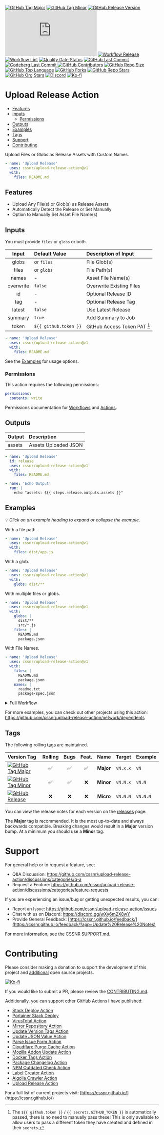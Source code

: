 [![GitHub Tag Major](https://img.shields.io/github/v/tag/cssnr/upload-release-action?sort=semver&filter=!v*.*&logo=git&logoColor=white&labelColor=585858&label=%20)](https://github.com/cssnr/upload-release-action/tags)
[![GitHub Tag Minor](https://img.shields.io/github/v/tag/cssnr/upload-release-action?sort=semver&filter=!v*.*.*&logo=git&logoColor=white&labelColor=585858&label=%20)](https://github.com/cssnr/upload-release-action/tags)
[![GitHub Release Version](https://img.shields.io/github/v/release/cssnr/upload-release-action?logo=git&logoColor=white&labelColor=585858&label=%20)](https://github.com/cssnr/upload-release-action/releases/latest)
[![GitHub Dist Size](https://img.shields.io/github/size/cssnr/upload-release-action/dist%2Findex.js?logo=bookstack&logoColor=white&label=dist%20size)](https://github.com/cssnr/upload-release-action/blob/master/src)
[![Workflow Release](https://img.shields.io/github/actions/workflow/status/cssnr/upload-release-action/release.yaml?logo=cachet&label=release)](https://github.com/cssnr/upload-release-action/actions/workflows/release.yaml)
[![Workflow Lint](https://img.shields.io/github/actions/workflow/status/cssnr/upload-release-action/lint.yaml?logo=cachet&label=lint)](https://github.com/cssnr/upload-release-action/actions/workflows/lint.yaml)
[![Quality Gate Status](https://sonarcloud.io/api/project_badges/measure?project=cssnr_upload-release-action&metric=alert_status)](https://sonarcloud.io/summary/new_code?id=cssnr_upload-release-action)
[![GitHub Last Commit](https://img.shields.io/github/last-commit/cssnr/upload-release-action?logo=github&label=updated)](https://github.com/cssnr/upload-release-action/pulse)
[![Codeberg Last Commit](https://img.shields.io/gitea/last-commit/cssnr/upload-release-action/master?gitea_url=https%3A%2F%2Fcodeberg.org%2F&logo=codeberg&logoColor=white&label=updated)](https://codeberg.org/cssnr/upload-release-action)
[![GitHub Contributors](https://img.shields.io/github/contributors/cssnr/upload-release-action?logo=github)](https://github.com/cssnr/upload-release-action/graphs/contributors)
[![GitHub Repo Size](https://img.shields.io/github/repo-size/cssnr/upload-release-action?logo=bookstack&logoColor=white&label=repo%20size)](https://github.com/cssnr/upload-release-action?tab=readme-ov-file#readme)
[![GitHub Top Language](https://img.shields.io/github/languages/top/cssnr/upload-release-action?logo=htmx)](https://github.com/cssnr/upload-release-action)
[![GitHub Forks](https://img.shields.io/github/forks/cssnr/upload-release-action?style=flat&logo=github)](https://github.com/cssnr/upload-release-action/forks)
[![GitHub Repo Stars](https://img.shields.io/github/stars/cssnr/upload-release-action?style=flat&logo=github)](https://github.com/cssnr/upload-release-action/stargazers)
[![GitHub Org Stars](https://img.shields.io/github/stars/cssnr?style=flat&logo=github&label=org%20stars)](https://cssnr.github.io/)
[![Discord](https://img.shields.io/discord/899171661457293343?logo=discord&logoColor=white&label=discord&color=7289da)](https://discord.gg/wXy6m2X8wY)
[![Ko-fi](https://img.shields.io/badge/Ko--fi-72a5f2?logo=kofi&label=support)](https://ko-fi.com/cssnr)

# Upload Release Action

- [Features](#Features)
- [Inputs](#Inputs)
  - [Permissions](#Permissions)
- [Outputs](#Outputs)
- [Examples](#Examples)
- [Tags](#Tags)
- [Support](#Support)
- [Contributing](#Contributing)

Upload Files or Globs as Release Assets with Custom Names.

```yaml
- name: 'Upload Release'
  uses: cssnr/upload-release-action@v1
  with:
    files: README.md
```

## Features

- Upload Any File(s) or Glob(s) as Release Assets
- Automatically Detect the Release or Set Manually
- Option to Manually Set Asset File Name(s)

## Inputs

You must provide `files` or `globs` or both.

|   Input   | Default&nbsp;Value    | Description&nbsp;of&nbsp;Input |
| :-------: | :-------------------- | :----------------------------- |
|   globs   | or `files`            | File Glob(s)                   |
|   files   | or `globs`            | File Path(s)                   |
|   names   | -                     | Asset File Name(s)             |
| overwrite | `false`               | Overwrite Existing Files       |
|    id     | -                     | Optional Release ID            |
|    tag    | -                     | Optional Release Tag           |
|  latest   | `false`               | Use Latest Release             |
|  summary  | `true`                | Add Summary to Job             |
|   token   | `${{ github.token }}` | GitHub Access Token PAT [^1]   |

```yaml
- name: 'Upload Release'
  uses: cssnr/upload-release-action@v1
  with:
    files: README.md
```

See the [Examples](#examples) for usage options.

### Permissions

This action requires the following permissions:

```yaml
permissions:
  contents: write
```

Permissions documentation for [Workflows](https://docs.github.com/en/actions/writing-workflows/choosing-what-your-workflow-does/controlling-permissions-for-github_token) and [Actions](https://docs.github.com/en/actions/security-for-github-actions/security-guides/automatic-token-authentication).

## Outputs

| Output | Description          |
| :----- | :------------------- |
| assets | Assets Uploaded JSON |

```yaml
- name: 'Upload Release'
  id: release
  uses: cssnr/upload-release-action@v1
  with:
    files: README.md

- name: 'Echo Output'
  run: |
    echo "assets: ${{ steps.release.outputs.assets }}"
```

## Examples

💡 _Click on an example heading to expand or collapse the example._

With a file path.

```yaml
- name: 'Upload Release'
  uses: cssnr/upload-release-action@v1
  with:
    files: dist/app.js
```

With a glob.

```yaml
- name: 'Upload Release'
  uses: cssnr/upload-release-action@v1
  with:
    globs: dist/**
```

With multiple files or globs.

```yaml
- name: 'Upload Release'
  uses: cssnr/upload-release-action@v1
  with:
    globs: |
      dist/**
      src/*.js
    files: |
      README.md
      package.json
```

With File Names.

```yaml
- name: 'Upload Release'
  uses: cssnr/upload-release-action@v1
  with:
    files: |
      README.md
      package.json
    names: |
      readme.txt
      package-spec.json
```

<details><summary>Full Workflow</summary>

```yaml
name: 'Upload Release Action'

on:
  workflow_dispatch:
  release:
    types: [published]

permissions:
  contents: write

jobs:
  release:
    name: 'Release'
    runs-on: ubuntu-latest
    timeout-minutes: 5

    steps:
      - name: 'Checkout'
        uses: actions/checkout@v5

      - name: 'Upload Release'
        id: release
        uses: cssnr/upload-release-action@v1
        with:
          files: README.md

      - name: 'Echo Output'
        run: |
          echo "assets: ${{ steps.release.outputs.assets }}"
```

</details>

For more examples, you can check out other projects using this action:  
https://github.com/cssnr/upload-release-action/network/dependents

## Tags

The following rolling [tags](https://github.com/cssnr/upload-release-action/tags) are maintained.

| Version&nbsp;Tag                                                                                                                                                                                                           | Rolling | Bugs | Feat. |   Name    |  Target  | Example  |
| :------------------------------------------------------------------------------------------------------------------------------------------------------------------------------------------------------------------------- | :-----: | :--: | :---: | :-------: | :------: | :------- |
| [![GitHub Tag Major](https://img.shields.io/github/v/tag/cssnr/upload-release-action?sort=semver&filter=!v*.*&style=for-the-badge&label=%20&color=44cc10)](https://github.com/cssnr/upload-release-action/releases/latest) |   ✅    |  ✅  |  ✅   | **Major** | `vN.x.x` | `vN`     |
| [![GitHub Tag Minor](https://img.shields.io/github/v/tag/cssnr/upload-release-action?sort=semver&filter=!v*.*.*&style=for-the-badge&label=%20&color=blue)](https://github.com/cssnr/upload-release-action/releases/latest) |   ✅    |  ✅  |  ❌   | **Minor** | `vN.N.x` | `vN.N`   |
| [![GitHub Release](https://img.shields.io/github/v/release/cssnr/upload-release-action?style=for-the-badge&label=%20&color=red)](https://github.com/cssnr/upload-release-action/releases/latest)                           |   ❌    |  ❌  |  ❌   | **Micro** | `vN.N.N` | `vN.N.N` |

You can view the release notes for each version on the [releases](https://github.com/cssnr/upload-release-action/releases) page.

The **Major** tag is recommended. It is the most up-to-date and always backwards compatible.
Breaking changes would result in a **Major** version bump. At a minimum you should use a **Minor** tag.

# Support

For general help or to request a feature, see:

- Q&A Discussion: https://github.com/cssnr/upload-release-action/discussions/categories/q-a
- Request a Feature: https://github.com/cssnr/upload-release-action/discussions/categories/feature-requests

If you are experiencing an issue/bug or getting unexpected results, you can:

- Report an Issue: https://github.com/cssnr/upload-release-action/issues
- Chat with us on Discord: https://discord.gg/wXy6m2X8wY
- Provide General Feedback: [https://cssnr.github.io/feedback/](https://cssnr.github.io/feedback/?app=Update%20Release%20Notes)

For more information, see the CSSNR [SUPPORT.md](https://github.com/cssnr/.github/blob/master/.github/SUPPORT.md#support).

# Contributing

Please consider making a donation to support the development of this project
and [additional](https://cssnr.com/) open source projects.

[![Ko-fi](https://ko-fi.com/img/githubbutton_sm.svg)](https://ko-fi.com/cssnr)

If you would like to submit a PR, please review the [CONTRIBUTING.md](#contributing-ov-file).

Additionally, you can support other GitHub Actions I have published:

- [Stack Deploy Action](https://github.com/cssnr/stack-deploy-action?tab=readme-ov-file#readme)
- [Portainer Stack Deploy](https://github.com/cssnr/portainer-stack-deploy-action?tab=readme-ov-file#readme)
- [VirusTotal Action](https://github.com/cssnr/virustotal-action?tab=readme-ov-file#readme)
- [Mirror Repository Action](https://github.com/cssnr/mirror-repository-action?tab=readme-ov-file#readme)
- [Update Version Tags Action](https://github.com/cssnr/update-version-tags-action?tab=readme-ov-file#readme)
- [Update JSON Value Action](https://github.com/cssnr/update-json-value-action?tab=readme-ov-file#readme)
- [Parse Issue Form Action](https://github.com/cssnr/parse-issue-form-action?tab=readme-ov-file#readme)
- [Cloudflare Purge Cache Action](https://github.com/cssnr/cloudflare-purge-cache-action?tab=readme-ov-file#readme)
- [Mozilla Addon Update Action](https://github.com/cssnr/mozilla-addon-update-action?tab=readme-ov-file#readme)
- [Docker Tags Action](https://github.com/cssnr/docker-tags-action?tab=readme-ov-file#readme)
- [Package Changelog Action](https://github.com/cssnr/package-changelog-action?tab=readme-ov-file#readme)
- [NPM Outdated Check Action](https://github.com/cssnr/npm-outdated-action?tab=readme-ov-file#readme)
- [Label Creator Action](https://github.com/cssnr/label-creator-action?tab=readme-ov-file#readme)
- [Algolia Crawler Action](https://github.com/cssnr/algolia-crawler-action?tab=readme-ov-file#readme)
- [Upload Release Action](https://github.com/cssnr/upload-release-action?tab=readme-ov-file#readme)

For a full list of current projects visit: [https://cssnr.github.io/](https://cssnr.github.io/)

[^1]:
    The `${{ github.token }}` / `{{ secrets.GITHUB_TOKEN }}` is automatically passed, there is no need to manually pass these!
    This is only available to allow users to pass a different token they have created and defined in their `secrets`.
